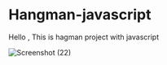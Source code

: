 # Hangman-javascript
Hello , This is hagman project with javascript


![Screenshot (22)](https://github.com/user-attachments/assets/5086eed2-58f6-4d3f-ab93-840248dd6427)

